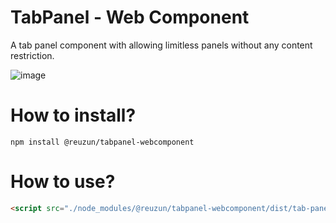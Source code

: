 # TabPanel - Web Component

A tab panel component with allowing limitless panels without any content restriction.

![image](https://user-images.githubusercontent.com/73116832/209718725-211336f9-1a86-4a8e-a7c3-29eb16874951.png)

# How to install?
```
npm install @reuzun/tabpanel-webcomponent
```

# How to use?
```html
<script src="./node_modules/@reuzun/tabpanel-webcomponent/dist/tab-panel.js"></script>
```
